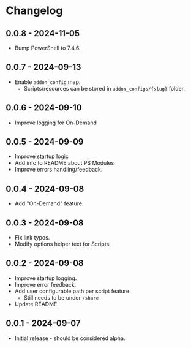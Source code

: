 # Changelog

## 0.0.8 - 2024-11-05
 - Bump PowerShell to 7.4.6.

## 0.0.7 - 2024-09-13
 - Enable `addon_config` map.
   - Scripts/resources can be stored in `addon_configs/{slug}` folder.

## 0.0.6 - 2024-09-10
 - Improve logging for On-Demand

## 0.0.5 - 2024-09-09
 - Improve startup logic
 - Add info to README about PS Modules
 - Improve errors handling/feedback.

## 0.0.4 - 2024-09-08
 - Add "On-Demand" feature.

## 0.0.3 - 2024-09-08
 - Fix link typos.
 - Modify options helper text for Scripts.

## 0.0.2 - 2024-09-08
 - Improve startup logging.
 - Improve error feedback.
 - Add user configurable path per script feature.
   - Still needs to be under `/share`
 - Update README.

## 0.0.1 - 2024-09-07
 - Initial release - should be considered alpha.
